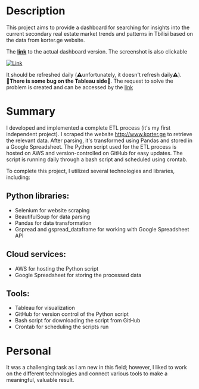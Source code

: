 # Description
This project aims to provide a dashboard for searching for insights into the current secondary real estate market trends and patterns in Tbilisi based on the data from korter.ge website.

The **[link](https://public.tableau.com/app/profile/volodymyr.khudokormov/viz/korter_geSecondaryRealEstateMarketAnalysis/Dashboard1?publish=yes)** 
to the actual dashboard version. The screenshot is also clickable

[![Link](https://i.ibb.co/473pfGQ/chrome-Jl-Rwm-Uhl-Fz.png)](https://public.tableau.com/app/profile/volodymyr.khudokormov/viz/korter_geSecondaryRealEstateMarketAnalysis/Dashboard1?publish=yes)

It should be refreshed daily (⚠️unfortunately, it doesn't refresh daily⚠️).   
🔴**There is some bug on the Tableau side**🔴. The request to solve the problem is created and can be accessed by the [link](https://community.tableau.com/s/feed/0D58b0000AhNxrlCQC)

# Summary
I developed and implemented a complete ETL process (it's my first independent project). I scraped the website  http://www.korter.ge to retrieve the relevant data. After parsing, it's transformed using Pandas and stored in a Google Spreadsheet. The Python script used for the ETL process is hosted on AWS and version-controlled on GitHub for easy updates. The script is running daily through a bash script and scheduled using crontab.

To complete this project, I utilized several technologies and libraries, including:

## Python libraries:
* Selenium for website scraping
* BeautifulSoup for data parsing
* Pandas for data transformation
* Gspread and gspread_dataframe for working with Google Spreadsheet API

## Cloud services:
* AWS for hosting the Python script
* Google Spreadsheet for storing the processed data

## Tools:
* Tableau for visualization
* GitHub for version control of the Python script
* Bash script for downloading the script from GitHub
* Crontab for scheduling the scripts run

# Personal
It was a challenging task as I am new in this field; however, I liked to work on the different technologies and connect various tools to make a meaningful, valuable result.
